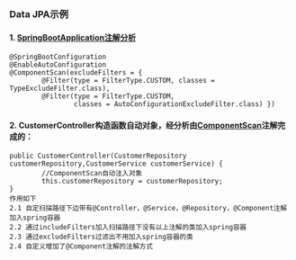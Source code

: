###  Data JPA示例

#### 1. [SpringBootApplication注解分析](https://www.jianshu.com/p/4e1cab2d8431)
```
@SpringBootConfiguration
@EnableAutoConfiguration
@ComponentScan(excludeFilters = {
		@Filter(type = FilterType.CUSTOM, classes = TypeExcludeFilter.class),
		@Filter(type = FilterType.CUSTOM,
				classes = AutoConfigurationExcludeFilter.class) })
```


#### 2. CustomerController构造函数自动对象，经分析由[ComponentScan](https://blog.51cto.com/4247649/2118342)注解完成的：
```
public CustomerController(CustomerRepository customerRepository,CustomerService customerService) {
	    //ComponentScan自动注入对象
		this.customerRepository = customerRepository;		
}
作用如下
2.1 自定扫描路径下边带有@Controller，@Service，@Repository，@Component注解加入spring容器
2.2 通过includeFilters加入扫描路径下没有以上注解的类加入spring容器
2.3 通过excludeFilters过滤出不用加入spring容器的类
2.4 自定义增加了@Component注解的注解方式
```

